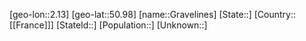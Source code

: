 ﻿---
location: [50.98,2.13]
type: City
tags:
- geo/City


SpocWebEntityId: 30549
isDeleted: false
confidential: public

---
[geo-lon::2.13]
[geo-lat::50.98]
[name::Gravelines]
[State::]
[Country::[[France]]]
[StateId::]
[Population::]
[Unknown::]

